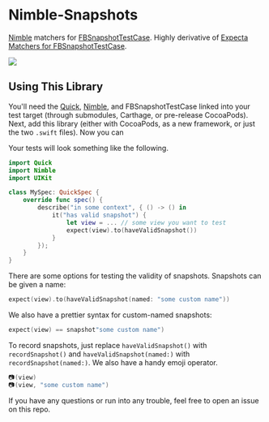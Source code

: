 Nimble-Snapshots
=============================

[Nimble](https://github.com/Quick/Nimble) matchers for [FBSnapshotTestCase](https://github.com/facebook/ios-snapshot-test-case).
Highly derivative of [Expecta Matchers for FBSnapshotTestCase](https://github.com/dblock/ios-snapshot-test-case-expecta). 

![](http://static.ashfurrow.com/gifs/click.gif)

Using This Library
------------------
You'll need the [Quick](http://github.com/Quick/Quick), [Nimble](http://github.com/Quick/Nimble),
and FBSnapshotTestCase linked into your test target (through submodules, Carthage,
or pre-release CocoaPods). Next, add this library (either with CocoaPods, as a 
new framework, or just the two `.swift` files). Now you can 

Your tests will look something like the following.

```swift
import Quick
import Nimble
import UIKit

class MySpec: QuickSpec {
    override func spec() {
        describe("in some context", { () -> () in
            it("has valid snapshot") {
                let view = ... // some view you want to test
                expect(view).to(haveValidSnapshot())
            }
        });
    }
}
```

There are some options for testing the validity of snapshots. Snapshots can be
given a name:

```swift
expect(view).to(haveValidSnapshot(named: "some custom name"))
```

We also have a prettier syntax for custom-named snapshots:

```swift
expect(view) == snapshot"some custom name")
```

To record snapshots, just replace `haveValidSnapshot()` with `recordSnapshot()`
and `haveValidSnapshot(named:)` with `recordSnapshot(named:)`. We also have a 
handy emoji operator. 

```swift
📷(view)
📷(view, "some custom name")
```

If you have any questions or run into any trouble, feel free to open an issue
on this repo. 
